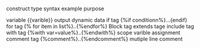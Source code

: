 construct type                  syntax example                         purpose

variable                    {{varible}}                               output dynamic data
if tag                {%if conditionn%}...{endif}                       
for tag                 {% for item in list%}..{%endfor%}
Block tag
extends tage
include tag
with tag                    {%with var=value%}..{%endwith%}         scope varible assignment
comment tag                 {%comment%}..{%endcomment%}             mutiple line comment
